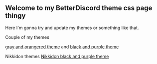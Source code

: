 ## Welcome to my BetterDiscord theme css page thingy

Here I'm gonna try and update my themes or something like that. 


Couple of my themes


[gray and orangered theme](https://striderg.github.io/gor.css) and
[black and purple theme](https://striderg.github.io/bp.css)

Nikkidon themes
[Nikkidon black and purple theme](https://n1kkidon.github.io/purpleDiscord.css)
